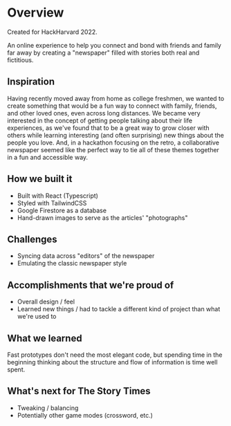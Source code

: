 # Overview
Created for HackHarvard 2022.

An online experience to help you connect and bond with friends and family far away by creating a "newspaper" filled with stories both real and fictitious. 

## Inspiration
Having recently moved away from home as college freshmen, we wanted to create something that would be a fun way to connect with family, friends, and other loved ones, even across long distances. We became very interested in the concept of getting people talking about their life experiences, as we've found that to be a great way to grow closer with others while learning interesting (and often surprising) new things about the people you love. And, in a  hackathon focusing on the retro, a collaborative newspaper seemed like the perfect way to tie all of these themes together in a fun and accessible way.
## How we built it
 - Built with React (Typescript)
 - Styled with TailwindCSS
 - Google Firestore as a database
 - Hand-drawn images to serve as the articles' "photographs"

## Challenges
 - Syncing data across "editors" of the newspaper
 - Emulating the classic newspaper style

## Accomplishments that we're proud of
 - Overall design / feel
 - Learned new things / had to tackle a different kind of project than what we're used to

## What we learned
Fast prototypes don't need the most elegant code, but spending time in the beginning thinking about the structure and flow of information is time well spent.

## What's next for The Story Times
 - Tweaking / balancing
 - Potentially other game modes (crossword, etc.)
